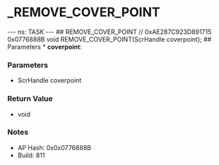 # _REMOVE_COVER_POINT

--- ns: TASK --- ## REMOVE_COVER_POINT  // 0xAE287C923D891715 0x0776888B void REMOVE_COVER_POINT(ScrHandle coverpoint);   ## Parameters * **coverpoint**:

### Parameters
* ScrHandle coverpoint

### Return Value
* void

### Notes
* AP Hash: 0x0x0776888B
* Build: 811

